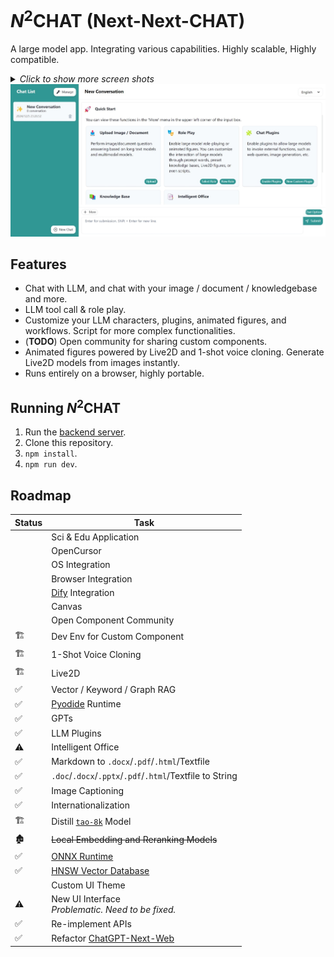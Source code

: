 # <i>N</i><sup>2</sup>CHAT (Next-Next-CHAT)

A large model app. Integrating various capabilities. Highly scalable, Highly compatible.

<details>
  <summary><i>Click to show more screen shots</i></summary>
  <h3>Role Play:</h3>
  <img src="https://github.com/z-zeechung/next-next-chat/blob/master/docs/images/roleplay.jpeg"/>
  <h3>GPTs:</h3>
  <img src="https://github.com/z-zeechung/next-next-chat/blob/master/docs/images/devrole.jpeg"/>
  <h3>Live2D:</h3>
  <img src="https://github.com/z-zeechung/next-next-chat/blob/master/docs/images/live2d.jpeg"/>
  <h3>Knowledgebase:</h3>
  <img src="https://github.com/z-zeechung/next-next-chat/blob/master/docs/images/knowledgebase.jpeg"/>
  <h3>I18n Support for RTL Scripts and Vertical Scripts:</h3>
  <img src="https://github.com/z-zeechung/next-next-chat/blob/master/docs/images/devrole-ar.jpeg"/>
  <img src="https://github.com/z-zeechung/next-next-chat/blob/master/docs/images/nextchat-mn.jpeg"/>
</details>
<img src="https://github.com/z-zeechung/next-next-chat/blob/master/docs/images/nextchat.jpeg"/>

## Features
+ Chat with LLM, and chat with your image / document / knowledgebase and more.
+ LLM tool call & role play.
+ Customize your LLM characters, plugins, animated figures, and workflows. Script for more complex functionalities.
+ (**TODO**) Open community for sharing custom components.
+ Animated figures powered by Live2D and 1-shot voice cloning. Generate Live2D models from images instantly.
+ Runs entirely on a browser, highly portable.

## Running *N*<sup>2</sup>CHAT
1. Run the [backend server](https://github.com/z-zeechung/next-next-chat-server).
2. Clone this repository.
3. `npm install`.
4. `npm run dev`.

## Roadmap

| Status | Task |
| --- | --- |
|     | Sci & Edu Application |
|     | OpenCursor |
|     | OS Integration |
|     | Browser Integration |
|     | [Dify](https://github.com/langgenius/dify) Integration |
|     | Canvas |
|     | Open Component Community |
| 🏗️ | Dev Env for Custom Component |
| 🏗️ | 1-Shot Voice Cloning |
| 🏗️ | Live2D |
| ✅ | Vector / Keyword / Graph RAG |
| ✅   | [Pyodide](https://github.com/pyodide/pyodide) Runtime |
| ✅ | GPTs |
| ✅   | LLM Plugins |
| ⚠️  | Intelligent Office |
| ✅   | Markdown to `.docx`/`.pdf`/`.html`/Textfile |
| ✅   | `.doc`/`.docx`/`.pptx`/`.pdf`/`.html`/Textfile to String |
| ✅   | Image Captioning |
| ✅ | Internationalization |
| 🏗️ | Distill [`tao-8k`](https://huggingface.co/Amu/tao-8k) Model |
| 🏚️ | ~~Local Embedding and Reranking Models~~ |
| ✅   | [ONNX Runtime](https://github.com/microsoft/onnxruntime) |
| ✅   | [HNSW Vector Database](https://github.com/poloclub/mememo) |
|     | Custom UI Theme |
| ⚠️   | New UI Interface<br/>_Problematic. Need to be fixed._ |
| ✅   | Re-implement APIs |
| ✅   | Refactor [ChatGPT-Next-Web](https://github.com/ChatGPTNextWeb/ChatGPT-Next-Web) |
